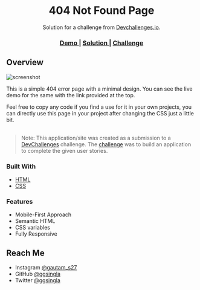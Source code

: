 <!-- Please update value in the {}  -->

<h1 align="center">404 Not Found Page</h1>

<div align="center">
   Solution for a challenge from  <a href="http://devchallenges.io" target="_blank">Devchallenges.io</a>.
</div>

<div align="center">
  <h3>
    <a href="https://devchallenges-submissions.netlify.app/404-not-found-master/">
      Demo
    </a>
    <span> | </span>
    <a href="https://github.com/ggsingla/devChallenges.io/tree/main/404-not-found-master">
      Solution
    </a>
    <span> | </span>
    <a href="https://devchallenges.io/challenges/wBunSb7FPrIepJZAg0sY">
      Challenge
    </a>
  </h3>
</div>


## Overview

![screenshot](https://user-images.githubusercontent.com/76390562/147914720-6fce2b46-c273-49ca-807a-11e879905df0.png)

This is a simple 404 error page with a minimal design. You can see the live demo for the same with the link provided at the top.

Feel free to copy any code if you find a use for it in your own projects, you can directly use this page in your project after changing the CSS just a little bit.
<br><br>

> Note: This application/site was created as a submission to a [DevChallenges](https://devchallenges.io/challenges) challenge. The [challenge](https://devchallenges.io/challenges/wBunSb7FPrIepJZAg0sY) was to build an application to complete the given user stories.


### Built With


- [HTML](https://developer.mozilla.org/en-US/docs/Web/HTML)
- [CSS](https://developer.mozilla.org/en-US/docs/Web/CSS)

### Features
- Mobile-First Approach
- Semantic HTML
- CSS variables
- Fully Responsive


## Reach Me

- Instagram [@gautam_s27](https://www.instagram.com/gautam_s27/)
- GitHub [@ggsingla](https://github.com/ggsingla)
- Twitter [@ggsingla](https://twitter.com/ggsingla)
